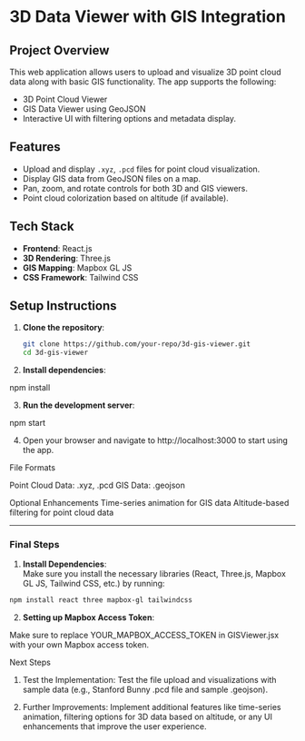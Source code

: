 # 3D Data Viewer with GIS Integration

## Project Overview

This web application allows users to upload and visualize 3D point cloud data along with basic GIS functionality. The app supports the following:

- 3D Point Cloud Viewer
- GIS Data Viewer using GeoJSON
- Interactive UI with filtering options and metadata display.

## Features

- Upload and display `.xyz`, `.pcd` files for point cloud visualization.
- Display GIS data from GeoJSON files on a map.
- Pan, zoom, and rotate controls for both 3D and GIS viewers.
- Point cloud colorization based on altitude (if available).

## Tech Stack

- **Frontend**: React.js
- **3D Rendering**: Three.js
- **GIS Mapping**: Mapbox GL JS
- **CSS Framework**: Tailwind CSS

## Setup Instructions

1. **Clone the repository**:

   ```bash
   git clone https://github.com/your-repo/3d-gis-viewer.git
   cd 3d-gis-viewer
   ```

2. **Install dependencies**:

npm install

3. **Run the development server**:

npm start

4. Open your browser and navigate to http://localhost:3000 to start using the app.

File Formats

Point Cloud Data: .xyz, .pcd
GIS Data: .geojson

Optional Enhancements
Time-series animation for GIS data
Altitude-based filtering for point cloud data

---

### **Final Steps**

1. **Install Dependencies**:  
   Make sure you install the necessary libraries (React, Three.js, Mapbox GL JS, Tailwind CSS, etc.) by running:

```bash
npm install react three mapbox-gl tailwindcss

```

2. **Setting up Mapbox Access Token**:

Make sure to replace YOUR_MAPBOX_ACCESS_TOKEN in GISViewer.jsx with your own Mapbox access token.

Next Steps

1. Test the Implementation:
   Test the file upload and visualizations with sample data (e.g., Stanford Bunny .pcd file and sample .geojson).

2. Further Improvements:
   Implement additional features like time-series animation, filtering options for 3D data based on altitude, or any UI enhancements that improve the user experience.
